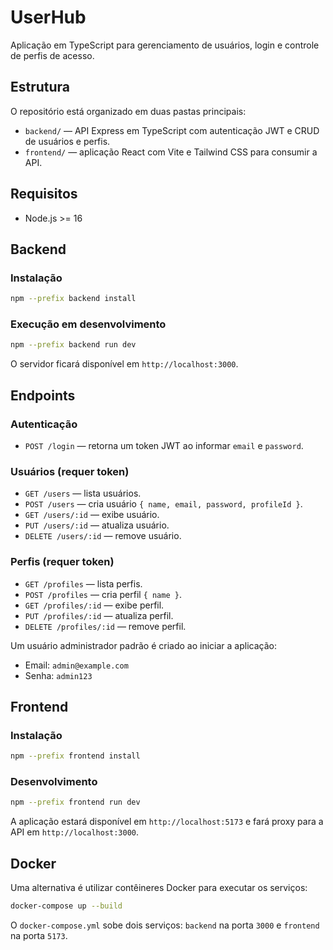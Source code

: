 # UserHub

Aplicação em TypeScript para gerenciamento de usuários, login e controle de perfis de acesso.

## Estrutura

O repositório está organizado em duas pastas principais:

- `backend/` — API Express em TypeScript com autenticação JWT e CRUD de usuários e perfis.
- `frontend/` — aplicação React com Vite e Tailwind CSS para consumir a API.

## Requisitos

- Node.js >= 16

## Backend

### Instalação

```bash
npm --prefix backend install
```

### Execução em desenvolvimento

```bash
npm --prefix backend run dev
```

O servidor ficará disponível em `http://localhost:3000`.

## Endpoints

### Autenticação

- `POST /login` — retorna um token JWT ao informar `email` e `password`.

### Usuários (requer token)

- `GET /users` — lista usuários.
- `POST /users` — cria usuário `{ name, email, password, profileId }`.
- `GET /users/:id` — exibe usuário.
- `PUT /users/:id` — atualiza usuário.
- `DELETE /users/:id` — remove usuário.

### Perfis (requer token)

- `GET /profiles` — lista perfis.
- `POST /profiles` — cria perfil `{ name }`.
- `GET /profiles/:id` — exibe perfil.
- `PUT /profiles/:id` — atualiza perfil.
- `DELETE /profiles/:id` — remove perfil.

Um usuário administrador padrão é criado ao iniciar a aplicação:

- Email: `admin@example.com`
- Senha: `admin123`

## Frontend

### Instalação

```bash
npm --prefix frontend install
```

### Desenvolvimento

```bash
npm --prefix frontend run dev
```

A aplicação estará disponível em `http://localhost:5173` e fará proxy para a API em `http://localhost:3000`.

## Docker

Uma alternativa é utilizar contêineres Docker para executar os serviços:

```bash
docker-compose up --build
```

O `docker-compose.yml` sobe dois serviços: `backend` na porta `3000` e `frontend` na porta `5173`.

